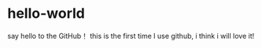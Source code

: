 # hello-world
say hello to the GitHub！
this is the first time I use github, i think i will love it! 
